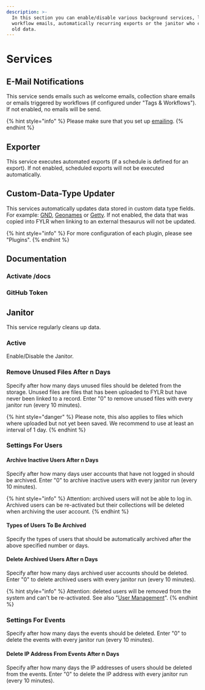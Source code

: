 ```yaml
---
description: >-
  In this section you can enable/disable various background services, like
  workflow emails, automatically recurring exports or the janitor who cleans up
  old data.
---
```


# Services

## E-Mail Notifications

This service sends emails such as welcome emails, collection share emails or emails triggered by workflows (if configured under "Tags & Workflows"). If not enabled, no emails will be send.

{% hint style="info" %}
Please make sure that you set up [emailing](email.md).
{% endhint %}



## Exporter

This service executes automated exports (if a schedule is defined for an export). If not enabled, scheduled exports will not be executed automatically.



## Custom-Data-Type Updater

This services automatically updates data stored in custom data type fields. For example: [GND](https://github.com/programmfabrik/easydb-custom-data-type-gnd), [Geonames](https://github.com/programmfabrik/easydb-custom-data-type-geonames) or [Getty](https://github.com/programmfabrik/easydb-custom-data-type-getty). If not enabled, the data that was copied into FYLR when linking to an external thesaurus will not be updated.

{% hint style="info" %}
For more configuration of each plugin, please see "Plugins".
{% endhint %}



## Documentation

### Activate /docs



### GitHub Token





## Janitor

This service regularly cleans up data.

### Active

Enable/Disable the Janitor.

### Remove Unused Files After n Days

Specify after how many days unused files should be deleted from the storage. Unused files are files that has been uploaded to FYLR but have never been linked to a record. Enter "0" to remove unused files with every janitor run (every 10 minutes).

{% hint style="danger" %}
Please note, this also applies to files which where uploaded but not yet been saved. We recommend to use at least an interval of 1 day.
{% endhint %}

### Settings For Users

#### Archive Inactive Users After n Days

Specify after how many days user accounts that have not logged in should be archived. Enter "0" to archive inactive users with every janitor run (every 10 minutes).

{% hint style="info" %}
Attention: archived users will not be able to log in. Archived users can be re-activated but their collections will be deleted when archiving the user account.
{% endhint %}

#### Types of Users To Be Archived

Specify the types of users that should be automatically archived after the above specified number or days.

#### Delete Archived Users After n Days

Specify after how many days archived user accounts should be deleted. Enter "0" to delete archived users with every janitor run (every 10 minutes).

{% hint style="info" %}
Attention: deleted users will be removed from the system and can't be re-activated. See also "[User Management](user-management.md)".
{% endhint %}



### Settings For Events

Specify after how many days the events should be deleted. Enter "0" to delete the events with every janitor run (every 10 minutes).

#### Delete IP Address From Events After n Days

Specify after how many days the IP addresses of users should be deleted from the events. Enter "0" to delete the IP address with every janitor run (every 10 minutes).



